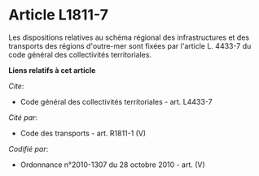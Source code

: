 # Article L1811-7

Les dispositions relatives au schéma régional des infrastructures et des transports des régions d'outre-mer sont fixées par
l'article L. 4433-7 du code général des collectivités territoriales.

**Liens relatifs à cet article**

_Cite_:

  - Code général des collectivités territoriales - art. L4433-7

_Cité par_:

  - Code des transports - art. R1811-1 (V)

_Codifié par_:

  - Ordonnance n°2010-1307 du 28 octobre 2010 - art. (V)
